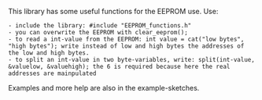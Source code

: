 This library has some useful functions for the EEPROM use.
Use:

    - include the library: #include "EEPROM_functions.h"
    - you can overwrite the EEPROM with clear_eeprom();
    - to read a int-value from the EEPROM: int value = cat("low bytes", "high bytes"); write instead of low and high bytes the addresses of the low and high bytes.
    - to split an int-value in two byte-variables, write: split(int-value, &valuelow, &valuehigh); the 6 is required because here the real addresses are mainpulated

Examples and more help are also in the example-sketches.
